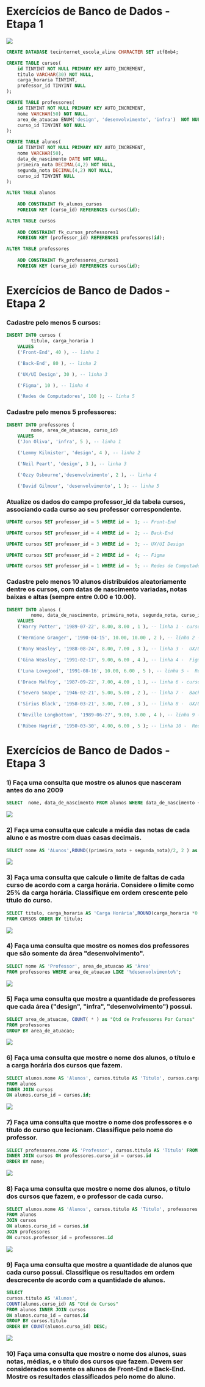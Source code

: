 # Exercícios de Banco de Dados - Etapa 1

![](tecinternet_escola_etapa_um.png)

<!--  Crie um banco de dados chamado  -->
```sql
CREATE DATABASE tecinternet_escola_aline CHARACTER SET utf8mb4;
```


<!-- Criar tabela CURSO que fizemos no MySQL Workbench com está na foto -->
```sql
CREATE TABLE cursos(
    id TINYINT NOT NULL PRIMARY KEY AUTO_INCREMENT,
    titulo VARCHAR(30) NOT NULL,
    carga_horaria TINYINT,
    professor_id TINYINT NULL 
); 
```

<!-- Criar tabela PROFESSORES que fizemos no MySQL Workbench com está na foto -->
```sql
CREATE TABLE professores(
    id TINYINT NOT NULL PRIMARY KEY AUTO_INCREMENT,
    nome VARCHAR(50) NOT NULL,
    area_de_atuacao ENUM('design', 'desenvolvimento', 'infra')  NOT NULL,   
    curso_id TINYINT NOT NULL  
); 
```

<!-- Criar tabela ALUNOS que fizemos no MySQL Workbench com está na foto -->
```sql
CREATE TABLE alunos(
    id TINYINT NOT NULL PRIMARY KEY AUTO_INCREMENT,
    nome VARCHAR(50),
    data_de_nascimento DATE NOT NULL,
    primeira_nota DECIMAL(4,2) NOT NULL,
    segunda_nota DECIMAL(4,2) NOT NULL,
    curso_id TINYINT NULL
); 
```

<!--  Criando a chave-estrangeira -->
```sql
ALTER TABLE alunos
    
    ADD CONSTRAINT fk_alunos_cursos  
    FOREIGN KEY (curso_id) REFERENCES cursos(id);
```


```sql
ALTER TABLE cursos
    
    ADD CONSTRAINT fk_cursos_professores1 
    FOREIGN KEY (professor_id) REFERENCES professores(id);
```

```sql
ALTER TABLE professores
    
    ADD CONSTRAINT fk_professores_cursos1   
    FOREIGN KEY (curso_id) REFERENCES cursos(id);
```

# Exercícios de Banco de Dados - Etapa 2

### Cadastre pelo menos 5 cursos: 

<!-- Incluir No Tabela cursos TITULO e Carga Horaria-->
```sql
INSERT INTO cursos (
         titulo, carga_horaria ) 
    VALUES 
    ('Front-End', 40 ), -- linha 1

    ('Back-End', 80 ), -- linha 2

    ('UX/UI Design', 30 ), -- linha 3

    ('Figma', 10 ), -- linha 4

    ('Redes de Computadores', 100 ); -- linha 5
```

### Cadastre pelo menos 5 professores: 

<!-- Incluir No Tabela professores nome, area de atuação e curso_id -->
```sql
INSERT INTO professores (
         nome, area_de_atuacao, curso_id) 
    VALUES
    ('Jon Oliva', 'infra', 5 ), -- linha 1

    ('Lemmy Kilmister', 'design', 4 ), -- linha 2

    ('Neil Peart', 'design', 3 ), -- linha 3

    ('Ozzy Osbourne','desenvolvimento', 2 ), -- linha 4

    ('David Gilmour', 'desenvolvimento', 1 ); -- linha 5

```

### Atualize os dados do campo professor_id da tabela cursos, associando cada curso ao seu professor correspondente.

```sql
UPDATE cursos SET professor_id = 5 WHERE id =  1; -- Front-End

UPDATE cursos SET professor_id = 4 WHERE id =  2; -- Back-End

UPDATE cursos SET professor_id = 3 WHERE id =  3; -- UX/UI Design 

UPDATE cursos SET professor_id = 2 WHERE id =  4; -- Figma

UPDATE cursos SET professor_id = 1 WHERE id =  5; -- Redes de Computadores
```



### Cadastre pelo menos 10 alunos distribuidos aleatoriamente dentre os cursos, com datas de nascimento variadas, notas baixas e altas (sempre entre 0.00 e 10.00).

<!-- Incluir No Tabela professores nome, data_de_nascimento, primeira_nota, segunda_nota e curso_id -->
```sql
INSERT INTO alunos (
         nome, data_de_nascimento, primeira_nota, segunda_nota, curso_id ) 
    VALUES 
    ('Harry Potter', '1989-07-22', 8.00, 8.00 , 1 ), -- linha 1 - curso Front-End 

    ('Hermione Granger', '1990-04-15', 10.00, 10.00 , 2 ), -- linha 2 -  Back-End

    ('Rony Weasley', '1988-08-24', 8.00, 7.00 , 3 ), -- linha 3 -  UX/UI Design

    ('Gina Weasley', '1991-02-17', 9.00, 6.00 , 4 ), -- linha 4 -  Figma

    ('Luna Lovegood', '1991-08-16', 10.00, 6.00 , 5 ), -- linha 5 -  Redes de Computadores

    ('Draco Malfoy', '1987-09-22', 7.00, 4.00 , 1 ), -- linha 6 - curso Front-End 

    ('Severo Snape', '1946-02-21', 5.00, 5.00 , 2 ), -- linha 7 -  Back-End

    ('Sirius Black', '1958-03-21', 3.00, 7.00 , 3 ), -- linha 8 -  UX/UI Design

    ('Neville Longbottom', '1989-06-27', 9.00, 3.00 , 4 ), -- linha 9 -  Figma

    ('Rúbeo Hagrid', '1950-03-30', 4.00, 6.00 , 5 ); -- linha 10 -  Redes de Computadores

```


# Exercícios de Banco de Dados - Etapa 3

### 1) Faça uma consulta que mostre os alunos que nasceram antes do ano 2009

```sql
SELECT  nome, data_de_nascimento FROM alunos WHERE data_de_nascimento < '2009-12-31';
```
![](etapa3-exercicicio1.PNG)


### 2) Faça uma consulta que calcule a média das notas de cada aluno e as mostre com duas casas decimais.

```sql 
SELECT nome AS 'ALunos',ROUND((primeira_nota + segunda_nota)/2, 2 ) as "Média das Notas" FROM alunos; 
```
![](etapa3-exercicicio2.PNG)

### 3) Faça uma consulta que calcule o limite de faltas de cada curso de acordo com a carga horária. Considere o limite como 25% da carga horária. Classifique em ordem crescente pelo título do curso.

```sql
SELECT titulo, carga_horaria AS 'Carga Horária',ROUND(carga_horaria *0.25, 2 ) as "Limite de faltas em horas" 
FROM CURSOS ORDER BY titulo;
```
![](etapa3-exercicicio3.PNG)

### 4) Faça uma consulta que mostre os nomes dos professores que são somente da área "desenvolvimento".

```sql
SELECT nome AS 'Professor', area_de_atuacao AS 'Área' 
FROM professores WHERE area_de_atuacao LIKE '%desenvolvimento%'; 
```
![](etapa3-exercicicio4.PNG)

### 5) Faça uma consulta que mostre a quantidade de professores que cada área ("design", "infra", "desenvolvimento") possui.

```sql
SELECT area_de_atuacao, COUNT( * ) as "Qtd de Professores Por Cursos" 
FROM professores 
GROUP BY area_de_atuacao; 
```
![](etapa3-exercicicio5.PNG)

### 6) Faça uma consulta que mostre o nome dos alunos, o título e a carga horária dos cursos que fazem.

```sql
SELECT alunos.nome AS 'Alunos', cursos.titulo AS 'Titulo', cursos.carga_horaria AS 'Carga Horária' 
FROM alunos 
INNER JOIN cursos 
ON alunos.curso_id = cursos.id;
```
![](etapa3-exercicicio6.PNG)

### 7) Faça uma consulta que mostre o nome dos professores e o título do curso que lecionam. Classifique pelo nome do professor.

```sql
SELECT professores.nome AS 'Professor', cursos.titulo AS 'Titulo' FROM professores 
INNER JOIN cursos ON professores.curso_id = cursos.id 
ORDER BY nome;
```
![](etapa3-exercicicio7.PNG)

### 8) Faça uma consulta que mostre o nome dos alunos, o título dos cursos que fazem, e o professor de cada curso.

```sql
SELECT alunos.nome AS 'Alunos', cursos.titulo AS 'Titulo', professores.nome AS 'Professores' 
FROM alunos 
JOIN cursos 
ON alunos.curso_id = cursos.id 
JOIN professores 
ON cursos.professor_id = professores.id 
```
![](etapa3-exercicicio8.PNG)


### 9) Faça uma consulta que mostre a quantidade de alunos que cada curso possui. Classifique os resultados em ordem descrecente de acordo com a quantidade de alunos.

```sql
SELECT
cursos.titulo AS 'Alunos',    
COUNT(alunos.curso_id) AS "Qtd de Cursos"
FROM alunos INNER JOIN cursos 
ON alunos.curso_id = cursos.id 
GROUP BY cursos.titulo  
ORDER BY COUNT(alunos.curso_id) DESC; 
```
![](etapa3-exercicicio9.PNG)


### 10) Faça uma consulta que mostre o nome dos alunos, suas notas, médias, e o título dos cursos que fazem. Devem ser considerados somente os alunos de Front-End e Back-End. Mostre os resultados classificados pelo nome do aluno.





















